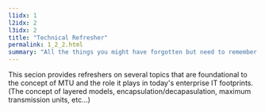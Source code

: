 ```yaml
---
l1idx: 1
l2idx: 2
l3idx: 2
title: "Technical Refresher"
permalink: 1_2_2.html
summary: "All the things you might have forgotten but need to remember before taking a holistic view of MTU."
---
```

This secion provides refreshers on several topics that are foundational to the concept of MTU and the role it plays in today's enterprise IT footprints.  (The concept of layered models, encapsulation/decapasulation, maximum transmission units, etc...)
